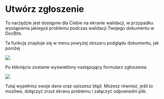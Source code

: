 # Utwórz zgłoszenie

To narzędzie jest dostępne dla Ciebie na ekranie walidacji, w przypadku wystąpienia jakiegoś problemu podczas walidacji Twojego dokumentu w DocBits.

Ta funkcja znajduje się w menu powyżej obszaru podglądu dokumentu, jak poniżej

![](https://lh7-us.googleusercontent.com/wgH8UDoDmtxAwaFoO3NUQM9NIQyINnNenBFMe4b_mKfnx7LrJA_8dPbKLoTNvHhHNyznEyy2JDLzoOHW39n1GnTIoBIUgUTCvMVKMPGMYJrFTU6JnqFxjc67j-idDupjbGfMqEwoSgrBPt3mvor1Tds)

Po kliknięciu zostanie wyświetlony następujący formularz zgłoszenia.

![](https://lh7-us.googleusercontent.com/DxlkEirrpbtGXs8R6gHD9MtaUqd5mY9L1ya1PdGIwZIHnuoj0wflDML6ZjYzrHxqXos-0uwhMAJI69_zhO92dNWrwAmYpPwAe2C8sHvo0Tf8f8PG7SktBv4JiY6QfxxDNtO55S3xmQsze48ZophpDPc)

Tutaj wypełnisz swoje dane oraz opiszesz błąd. Możesz również, jeśli to możliwe, dołączyć zrzut ekranu problemu i załączyć odpowiedni plik.
